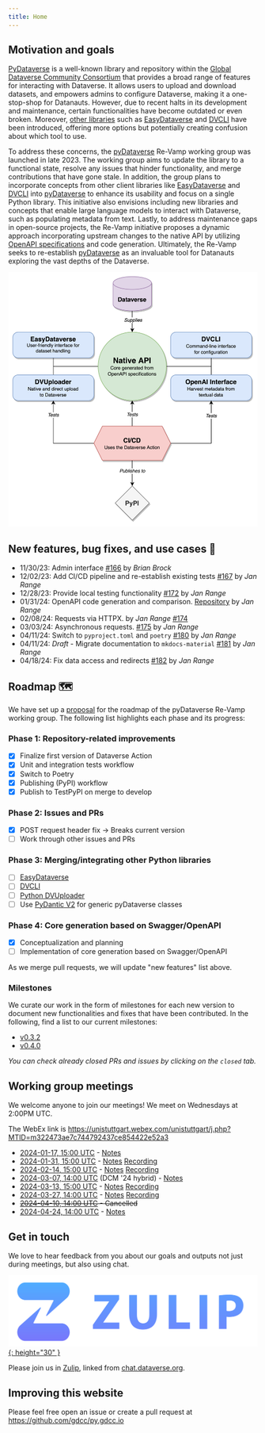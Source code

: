 ```yaml
---
title: Home
---
```


## Motivation and goals

[PyDataverse](https://github.com/gdcc/pyDataverse) is a well-known library and repository within the [Global Dataverse Community Consortium](https://github.com/gdcc) that provides a broad range of features for interacting with Dataverse. It allows users to upload and download datasets, and empowers admins to configure Dataverse, making it a one-stop-shop for Datanauts. However, due to recent halts in its development and maintenance, certain functionalities have become outdated or even broken. Moreover, [other libraries](https://guides.dataverse.org/en/latest/api/client-libraries.html#python) such as [EasyDataverse](https://github.com/gdcc/easyDataverse/tree/flexible-connect/) and [DVCLI](https://github.com/gdcc/dvcli) have been introduced, offering more options but potentially creating confusion about which tool to use.

To address these concerns, the [pyDataverse](https://github.com/gdcc/pyDataverse) Re-Vamp working group was launched in late 2023. The working group aims to update the library to a functional state, resolve any issues that hinder functionality, and merge contributions that have gone stale. In addition, the group plans to incorporate concepts from other client libraries like [EasyDataverse](https://github.com/gdcc/easyDataverse/tree/flexible-connect/) and [DVCLI](https://github.com/gdcc/dvcli) into [pyDataverse](https://github.com/gdcc/pyDataverse) to enhance its usability and focus on a single Python library. This initiative also envisions including new libraries and concepts that enable large language models to interact with Dataverse, such as populating metadata from text. Lastly, to address maintenance gaps in open-source projects, the Re-Vamp initiative proposes a dynamic approach incorporating upstream changes to the native API by utilizing [OpenAPI specifications](https://www.openapis.org) and code generation. Ultimately, the Re-Vamp seeks to re-establish [pyDataverse](https://github.com/gdcc/pyDataverse) as an invaluable tool for Datanauts exploring the vast depths of the Dataverse.

<p align="center">
  <img src="/imgs/overview.png" alt="overview" width="600"/>
</p>

## New features, bug fixes, and use cases 💎

- 11/30/23: Admin interface [#166](https://github.com/gdcc/pyDataverse/pull/166) by _Brian Brock_
- 12/02/23: Add CI/CD pipeline and re-establish existing tests [#167](https://github.com/gdcc/pyDataverse/pull/167) by _Jan Range_
- 12/28/23: Provide local testing functionality [#172](https://github.com/gdcc/pyDataverse/pull/172#issue-2058835054) by _Jan Range_
- 01/31/24: OpenAPI code generation and comparison. [Repository](https://github.com/JR-1991/pyDataverse-generation-analysis) by _Jan Range_
- 02/08/24: Requests via HTTPX. by _Jan Range_ [#174](https://github.com/gdcc/pyDataverse/pull/174#issue-2125828298)
- 03/03/24: Asynchronous requests. [#175](https://github.com/gdcc/pyDataverse/pull/175) by _Jan Range_
- 04/11/24: Switch to `pyproject.toml` and `poetry` [#180](https://github.com/gdcc/pyDataverse/pull/180) by _Jan Range_
- 04/11/24: _Draft_ - Migrate documentation to `mkdocs-material` [#181](https://github.com/gdcc/pyDataverse/pull/181) by _Jan Range_
- 04/18/24: Fix data access and redirects [#182](https://github.com/gdcc/pyDataverse/pull/182) by _Jan Range_

## Roadmap 🗺️

We have set up a [proposal](https://docs.google.com/document/d/15cd_I2caOX5ekJrGI_kTe2KibenMk6kZ4qy9y135_60/edit?usp=sharing) for the roadmap of the pyDataverse Re-Vamp working group. The following list highlights each phase and its progress:

### Phase 1: Repository-related improvements

- [x] Finalize first version of Dataverse Action
- [x] Unit and integration tests workflow
- [x] Switch to Poetry
- [x] Publishing (PyPI) workflow
- [x] Publish to TestPyPI on merge to develop

### Phase 2: Issues and PRs

- [x] POST request header fix → Breaks current version
- [ ] Work through other issues and PRs

### Phase 3: Merging/integrating other Python libraries

- [ ] [EasyDataverse](https://github.com/gdcc/easyDataverse/tree/flexible-connect/)
- [ ] [DVCLI](https://github.com/gdcc/dvcli)
- [ ] [Python DVUploader](https://github.com/gdcc/python-dvuploader/tree/main)
- [ ] Use [PyDantic V2](https://docs.pydantic.dev/latest/) for generic pyDataverse classes

### Phase 4: Core generation based on Swagger/OpenAPI

- [x] Conceptualization and planning
- [ ] Implementation of core generation based on Swagger/OpenAPI

As we merge pull requests, we will update "new features" list above.

### Milestones

We curate our work in the form of milestones for each new version to document new functionalities and fixes that have been contributed. In the following, find a list to our current milestones:

- [v0.3.2](https://github.com/gdcc/pyDataverse/milestone/7)
- [v0.4.0](https://github.com/gdcc/pyDataverse/milestone/8)

*You can check already closed PRs and issues by clicking on the `closed` tab.*

## Working group meetings

We welcome anyone to join our meetings! We meet on Wednesdays at 2:00PM UTC.

The WebEx link is <https://unistuttgart.webex.com/unistuttgart/j.php?MTID=m322473ae7c744792437ce854422e52a3>

- [2024-01-17, 15:00 UTC](https://time.is/compare/1500_17_Jan_2024_in_UTC) - [Notes](https://docs.google.com/document/d/1F6605qYajVfbgrVKNzSDNHjSsIAbMRhfC9STRfD-Z1Y/edit?usp=sharing)
- [2024-01-31, 15:00 UTC](https://time.is/compare/1500_31_Jan_2024_in_UTC) - [Notes](https://docs.google.com/document/d/18nwRey-OhBxheFFIrOPD_nSCrlyH0q31dujLQ0hVZQM/edit?usp=sharing) [Recording](https://drive.google.com/file/d/1P2YumJua5-oQk3CqWTPFz56UFe2TVexD/view?usp=share_link)
- [2024-02-14, 15:00 UTC](https://time.is/compare/1500_14_Feb_2024_in_UTC) - [Notes](https://docs.google.com/document/d/1FH77wrCgh7FqB6uTsap_Thll0JBf5O3_cjK9wcGU-3g/edit?usp=share_link) [Recording](https://drive.google.com/file/d/1OsjG03qZD2wCew1QOc4dxYv2ShbCslSV/view?usp=share_link)
- [2024-03-07, 14:00 UTC](https://time.is/compare/1400_7_Mar_2024_in_UTC) (DCM '24 hybrid) - [Notes](https://docs.google.com/document/d/13mPiXJlx8UoN-C2IV8ciIS0dxF2ZIo2HI8K_We8mdME/edit?usp=share_link)
- [2024-03-13, 15:00 UTC](https://time.is/compare/1500_13_Mar_2024_in_UTC) - [Notes](https://docs.google.com/document/d/19cGiPV3QFlwGXLOKUUzxbyai59yIlSoFV0GOv_Tc2XE/edit?usp=sharing) [Recording](https://drive.google.com/file/d/1kF5wV_w1Li7rgVXAaUpr5XOJiqgsYqTF/view?usp=share_link)
- [2024-03-27, 14:00 UTC](https://time.is/compare/1400_27_Mar_2024_in_UTC) - [Notes](https://docs.google.com/document/d/1zY_BOVwSzlIQ2bHI3cyjWO7R5lKSbN7Svqaj9F92Jf8/edit?usp=sharing) [Recording](https://drive.google.com/file/d/1BdaTgmhcqnfB4mReD5Ab4BViYYOC55Pu/view?usp=share_link)
- ~~[2024-04-10, 14:00 UTC](https://time.is/compare/1400_10_Apr_2024_in_UTC) - Cancelled~~
- [2024-04-24, 14:00 UTC](https://time.is/compare/1400_24_Apr_2024_in_UTC) - [Notes](https://docs.google.com/document/d/1zn6GIgbOxZZiVyP6sJ8hEa0zDTZq9RRhqckKUEx3fsA/edit?usp=sharing)

## Get in touch

We love to hear feedback from you about our goals and outputs not just during meetings, but also using chat.

[![](imgs/zulip.png){: height="30" }](https://dataverse.zulipchat.com/#narrow/stream/377090-python/topic/PyDataverse.20Re-Vamp)

Please join us in [Zulip](https://dataverse.zulipchat.com/#narrow/stream/377090-python/topic/PyDataverse.20Re-Vamp), linked from [chat.dataverse.org](https://chat.dataverse.org).

## Improving this website

Please feel free open an issue or create a pull request at <https://github.com/gdcc/py.gdcc.io>

